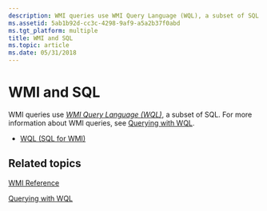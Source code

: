 ```yaml
---
description: WMI queries use WMI Query Language (WQL), a subset of SQL. For more information about WMI queries, see Querying with WQL.
ms.assetid: 5ab1b92d-cc3c-4298-9af9-a5a2b37f0abd
ms.tgt_platform: multiple
title: WMI and SQL
ms.topic: article
ms.date: 05/31/2018
---
```


# WMI and SQL

WMI queries use [*WMI Query Language (WQL)*](gloss-w.md), a subset of SQL. For more information about WMI queries, see [Querying with WQL](querying-with-wql.md).

-   [WQL (SQL for WMI)](wql-sql-for-wmi.md)

## Related topics

<dl> <dt>

[WMI Reference](wmi-reference.md)
</dt> <dt>

[Querying with WQL](querying-with-wql.md)
</dt> </dl>

 

 




